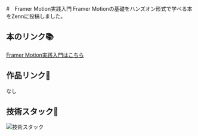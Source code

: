 #　Framer Motion実践入門
Framer Motionの基礎をハンズオン形式で学べる本をZennに投稿しました。

## 本のリンク📚
[Framer Motion実践入門はこちら](https://zenn.dev/y_ta/books/62a676a1d22982)

## 作品リンク🔗
なし

## 技術スタック🚀

![技術スタック](https://storage.googleapis.com/zenn-user-upload/0750703d6b63-20240203.png)
